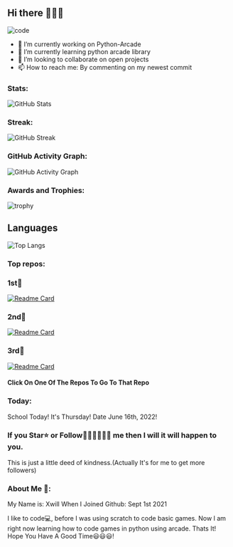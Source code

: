 ## Hi there 👋👋👋

![code](https://user-images.githubusercontent.com/89924712/150038917-4d5de353-0ae0-41a5-962d-fabd8b929012.gif)

- 🔭 I’m currently working on Python-Arcade
- 🌱 I’m currently learning python arcade library
- 👯 I’m looking to collaborate on open projects
- 📫 How to reach me: By commenting on my newest commit

### Stats:
![GitHub Stats](https://github-readme-stats.vercel.app/api?username=xwillxu&theme=default)

### Streak:
![GitHub Streak](http://github-readme-streak-stats.herokuapp.com?user=xwillxu&date_format=M%20j%5B%2C%20Y%5D&fire=0066DD&ring=0066DD&currStreakLabel=0066DD)

### GitHub Activity Graph:


![GitHub Activity Graph](https://activity-graph.herokuapp.com/graph?username=xwillxu&theme=react-dark&area=true&hide_border=true#gh-light-mode-only)


### Awards and Trophies:

![trophy](https://github-profile-trophy.vercel.app/?username=xwillxu&theme=one-dark)

## Languages
![Top Langs](https://github-readme-stats.vercel.app/api/top-langs/?username=xwillxu&theme=deflaut)

### Top repos:
### 1st🥇
[![Readme Card](https://github-readme-stats.vercel.app/api/pin/?username=xwillxu&repo=Python-Arcade)](https://github.com/xwillxu/Python-Arcade)
### 2nd🥈
[![Readme Card](https://github-readme-stats.vercel.app/api/pin/?username=xwillxu&repo=inferno)](https://github.com/xwillxu/inferno)
### 3rd🥉
[![Readme Card](https://github-readme-stats.vercel.app/api/pin/?username=xwillxu&repo=Python-Arcade-Helping-Code)](https://github.com/xwillxu/Python-Arcade-Helping-Code)
#### Click On One Of The Repos To Go To That Repo

### Today:
School Today! It's Thursday! Date June 16th, 2022!

### If you Star⭐ or Follow🧍‍♂️🧍‍♂️🧍‍♂️ me then I will it will happen to you.
This is just a little deed of kindness.(Actually It's for me to get more followers)

### About Me 🙂:
My Name is: Xwill
When I Joined Github: Sept 1st 2021

I like to code💻, before I was using scratch to code basic games. Now I am right now learning how to code games in python using arcade.
Thats It! Hope You Have A Good Time😃😃😃!



